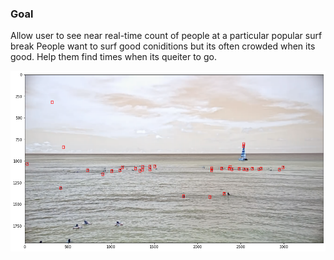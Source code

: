 ### Goal
Allow user to see near real-time count of people at a particular popular surf break
People want to surf good coniditions but its often crowded when its good. Help them find times when its queiter to go.



![alt text](https://github.com/Austin795/surferCount/blob/master/test_2.png)


